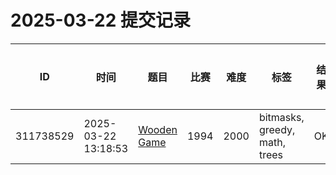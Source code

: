 # 2025-03-22 提交记录

 | ID | 时间 | 题目 | 比赛 | 难度 | 标签 | 结果 | 测试用例 | 运行时间 | 内存消耗 |
 |----|------|-----|-----|------|-----|------|---------|--------|----------|
 | 311738529 | 2025-03-22  13:18:53 | [Wooden Game](https://codeforces.com/problemset/problem/1994/E) | 1994 | 2000 | bitmasks, greedy, math, trees | OK | 27 | 171ms | 100KB |